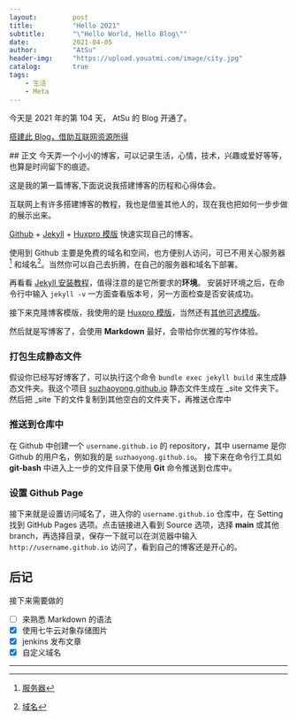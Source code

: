 ```yaml
---
layout:         post
title:          "Hello 2021"
subtitle:       "\"Hello World, Hello Blog\""
date:           2021-04-05
author:         "AtSu"
header-img:     "https://upload.youatmi.com/image/city.jpg"
catalog:        true
tags:
    - 生活
    - Meta
---
```

今天是 2021 年的第 104 天， AtSu 的 Blog 开通了。

[搭建此 Blog，借助互联网资源所得](#build)

<p id="build"></p>
## 正文
今天弄一个小小的博客，可以记录生活，心情，技术，兴趣或爱好等等，也算是时间留下的痕迹。

这是我的第一篇博客,下面说说我搭建博客的历程和心得体会。

互联网上有许多搭建博客的教程，我也是借鉴其他人的，现在我也把如何一步步做的展示出来。

[Github](https://github.com/) + [Jekyll](http://jekyllrb.com/) + [Huxpro 模版](https://github.com/Huxpro/huxpro.github.io) 快速实现自己的博客。

使用到 Github 主要是免费的域名和空间，也方便别人访问，可已不用关心服务器[^1] 和域名[^2]。当然你可以自己去折腾，在自己的服务器和域名下部署。

再看看 [Jekyll 安装教程](https://jekyllrb.com/docs/installation/)，值得注意的是它所要求的**环境**。
安装好环境之后，在命令行中输入 `jekyll -v` 一方面查看版本号，另一方面检查是否安装成功。

接下来克隆博客模版，我使用的是 [Huxpro 模版](https://github.com/Huxpro/huxpro.github.io)，当然还有[其他可选模版](http://jekyllthemes.org/)。

然后就是写博客了，会使用 **Markdown** 最好，会带给你优雅的写作体验。
### 打包生成静态文件
假设你已经写好博客了，可以执行这个命令 `bundle exec jekyll build` 来生成静态文件夹。我这个项目 [suzhaoyong.github.io](https://github.com/suzhaoyong/suzhaoyong.github.io) 静态文件生成在 _site 文件夹下。
然后把 _site 下的文件复制到其他空白的文件夹下，再推送仓库中
### 推送到仓库中
在 Github 中创建一个 `username.github.io` 的 repository，其中 username 是你 Github 的用户名，例如我的是 `suzhaoyong.github.io`。 接下来在命令行工具如 **git-bash** 中进入上一步的文件目录下使用 **Git** 命令推送到仓库中。
### 设置 Github Page
接下来就是设置访问域名了，进入你的 `username.github.io` 仓库中，在 Setting 找到 GitHub Pages 选项。点击链接进入看到 Source 选项，选择 **main** 或其他 branch，再选择目录，保存一下就可以在浏览器中输入 `http://username.github.io` 访问了，看到自己的博客还是开心的。

## 后记
接下来需要做的
- [ ] 来熟悉 Markdown 的语法
- [x] 使用七牛云对象存储图片
- [x] jenkins 发布文章
- [x] 自定义域名

----
[^1]:[服务器](https://zh.wikipedia.org/wiki/%E6%9C%8D%E5%8A%A1%E5%99%A8)
[^2]:[域名](https://zh.wikipedia.org/wiki/%E5%9F%9F%E5%90%8D)